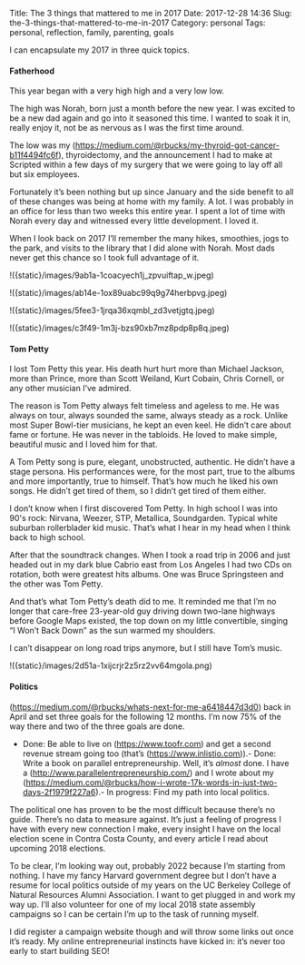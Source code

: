 Title: The 3 things that mattered to me in 2017
Date: 2017-12-28 14:36
Slug: the-3-things-that-mattered-to-me-in-2017
Category: personal
Tags: personal, reflection, family, parenting, goals

I can encapsulate my 2017 in three quick topics.

#### Fatherhood

This year began with a very high high and a very low low.

The high was Norah, born just a month before the new year. I was excited to be a new dad again and go into it seasoned this time. I wanted to soak it in, really enjoy it, not be as nervous as I was the first time around.

The low was my (https://medium.com/@rbucks/my-thyroid-got-cancer-b11f4494fc6f), thyroidectomy, and the announcement I had to make at Scripted within a few days of my surgery that we were going to lay off all but six employees.

Fortunately it’s been nothing but up since January and the side benefit to all of these changes was being at home with my family. A lot. I was probably in an office for less than two weeks this entire year. I spent a lot of time with Norah every day and witnessed every little development. I loved it.

When I look back on 2017 I’ll remember the many hikes, smoothies, jogs to the park, and visits to the library that I did alone with Norah. Most dads never get this chance so I took full advantage of it.

!({static}/images/9ab1a-1coacyech1j_zpvuiftap_w.jpeg)

!({static}/images/ab14e-1ox89uabc99q9g74herbpvg.jpeg)

!({static}/images/5fee3-1jrqa36xqmbl_zd3vetjgtq.jpeg)

!({static}/images/c3f49-1m3j-bzs90xb7mz8pdp8p8q.jpeg)

#### Tom Petty

I lost Tom Petty this year. His death hurt hurt more than Michael Jackson, more than Prince, more than Scott Weiland, Kurt Cobain, Chris Cornell, or any other musician I’ve admired.

The reason is Tom Petty always felt timeless and ageless to me. He was always on tour, always sounded the same, always steady as a rock. Unlike most Super Bowl-tier musicians, he kept an even keel. He didn’t care about fame or fortune. He was never in the tabloids. He loved to make simple, beautiful music and I loved him for that.

A Tom Petty song is pure, elegant, unobstructed, authentic. He didn’t have a stage persona. His performances were, for the most part, true to the albums and more importantly, true to himself. That’s how much he liked his own songs. He didn’t get tired of them, so I didn’t get tired of them either.

I don’t know when I first discovered Tom Petty. In high school I was into 90's rock: Nirvana, Weezer, STP, Metallica, Soundgarden. Typical white suburban rollerblader kid music. That’s what I hear in my head when I think back to high school.

After that the soundtrack changes. When I took a road trip in 2006 and just headed out in my dark blue Cabrio east from Los Angeles I had two CDs on rotation, both were greatest hits albums. One was Bruce Springsteen and the other was Tom Petty.

And that’s what Tom Petty’s death did to me. It reminded me that I’m no longer that care-free 23-year-old guy driving down two-lane highways before Google Maps existed, the top down on my little convertible, singing “I Won’t Back Down” as the sun warmed my shoulders.

I can’t disappear on long road trips anymore, but I still have Tom’s music.

!({static}/images/2d51a-1xijcrjr2z5rz2vv64mgola.png)

#### Politics

(https://medium.com/@rbucks/whats-next-for-me-a6418447d3d0) back in April and set three goals for the following 12 months. I’m now 75% of the way there and two of the three goals are done.

- Done: Be able to live on (https://www.toofr.com) and get a second revenue stream going too (that’s (https://www.inlistio.com)).- Done: Write a book on parallel entrepreneurship. Well, it’s *almost* done. I have a (http://www.parallelentrepreneurship.com/) and I wrote about my (https://medium.com/@rbucks/how-i-wrote-17k-words-in-just-two-days-2f1979f227a6).- In progress: Find my path into local politics.

The political one has proven to be the most difficult because there’s no guide. There’s no data to measure against. It’s just a feeling of progress I have with every new connection I make, every insight I have on the local election scene in Contra Costa County, and every article I read about upcoming 2018 elections.

To be clear, I’m looking way out, probably 2022 because I’m starting from nothing. I have my fancy Harvard government degree but I don’t have a resume for local politics outside of my years on the UC Berkeley College of Natural Resources Alumni Association. I want to get plugged in and work my way up. I’ll also volunteer for one of my local 2018 state assembly campaigns so I can be certain I’m up to the task of running myself.

I did register a campaign website though and will throw some links out once it’s ready. My online entrepreneurial instincts have kicked in: it’s never too early to start building SEO!